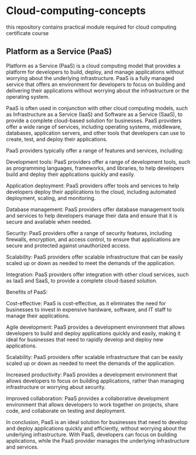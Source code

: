 # Cloud-computing-concepts
this repository contains practical module required for cloud computing certificate course

## Platform as a Service (PaaS)

Platform as a Service (PaaS) is a cloud computing model that provides a platform for developers to build, deploy, and manage applications without worrying about the underlying infrastructure. PaaS is a fully managed service that offers an environment for developers to focus on building and delivering their applications without worrying about the infrastructure or the operating system.

PaaS is often used in conjunction with other cloud computing models, such as Infrastructure as a Service (IaaS) and Software as a Service (SaaS), to provide a complete cloud-based solution for businesses. PaaS providers offer a wide range of services, including operating systems, middleware, databases, application servers, and other tools that developers can use to create, test, and deploy their applications.

PaaS providers typically offer a range of features and services, including:

Development tools: PaaS providers offer a range of development tools, such as programming languages, frameworks, and libraries, to help developers build and deploy their applications quickly and easily.

Application deployment: PaaS providers offer tools and services to help developers deploy their applications to the cloud, including automated deployment, scaling, and monitoring.

Database management: PaaS providers offer database management tools and services to help developers manage their data and ensure that it is secure and available when needed.

Security: PaaS providers offer a range of security features, including firewalls, encryption, and access control, to ensure that applications are secure and protected against unauthorized access.

Scalability: PaaS providers offer scalable infrastructure that can be easily scaled up or down as needed to meet the demands of the application.

Integration: PaaS providers offer integration with other cloud services, such as IaaS and SaaS, to provide a complete cloud-based solution.

Benefits of PaaS:

Cost-effective: PaaS is cost-effective, as it eliminates the need for businesses to invest in expensive hardware, software, and IT staff to manage their applications.

Agile development: PaaS provides a development environment that allows developers to build and deploy applications quickly and easily, making it ideal for businesses that need to rapidly develop and deploy new applications.

Scalability: PaaS providers offer scalable infrastructure that can be easily scaled up or down as needed to meet the demands of the application.

Increased productivity: PaaS provides a development environment that allows developers to focus on building applications, rather than managing infrastructure or worrying about security.

Improved collaboration: PaaS provides a collaborative development environment that allows developers to work together on projects, share code, and collaborate on testing and deployment.

In conclusion, PaaS is an ideal solution for businesses that need to develop and deploy applications quickly and efficiently, without worrying about the underlying infrastructure. With PaaS, developers can focus on building applications, while the PaaS provider manages the underlying infrastructure and services.
